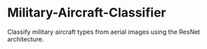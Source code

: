 # Military-Aircraft-Classifier
Classify military aircraft types from aerial images using the ResNet architecture.
